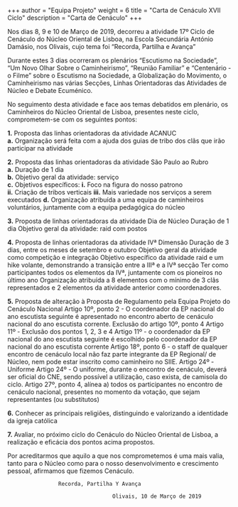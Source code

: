 +++
author = "Equipa Projeto"
weight = 6
title = "Carta de Cenáculo XVII Ciclo"
description = "Carta de Cenáculo"
+++

Nos dias 8, 9 e 10 de Março de 2019, decorreu a atividade 17º Ciclo de Cenáculo do Núcleo Oriental de Lisboa, na Escola Secundária António Damásio, nos Olivais, cujo tema foi “Recorda, Partilha e Avança”

Durante estes 3 dias ocorreram os plenários “Escutismo na Sociedade”, “Um Novo Olhar Sobre o Caminheirismo”, “Reunião Familiar” e “Centenário - o Filme” sobre o Escutismo na Sociedade, a Globalização do Movimento, o Caminheirismo nas várias Secções, Linhas Orientadoras das Atividades de Núcleo e Debate Ecuménico.

No seguimento desta atividade e face aos temas debatidos em plenário, os Caminheiros do Núcleo Oriental de Lisboa, presentes neste ciclo, comprometem-se com os seguintes pontos:

 **1.** Proposta das linhas orientadoras da atividade ACANUC	
  **a.** Organização será feita com a ajuda dos guias de tribo dos clãs que irão participar na atividade

 **2.** Proposta das linhas orientadoras da atividade São Paulo ao Rubro	
  **a.** Duração de 1 dia	
  **b.** Objetivo geral da atividade: serviço	
  **c.** Objetivos específicos:	
    **i.** Foco na figura do nosso patrono	
    **ii.** Criação de tribos verticais	
    **iii.** Mais variedade nos serviços a serem executados	
  **d.** Organização atribuída a uma equipa de caminheiros voluntários, juntamente com a equipa pedagógica do núcleo	

 **3.** Proposta de linhas orientadoras da atividade Dia de Núcleo
Duração de 1 dia
 Objetivo geral da atividade: raid com postos

 **4.** Proposta de linhas orientadoras da atividade IVª Dimensão
Duração de 3 dias, entre os meses de setembro e outubro
Objetivo geral da atividade como competição e integração
Objetivo específico da atividade raid e um hike volante, demonstrando a transição entre a IIIª e a IVª secção
Ter como participantes todos os elementos da IVª, juntamente com os pioneiros no último ano 
Organização atribuída a 8 elementos com o mínimo de 3 clãs representados e 2 elementos da atividade anterior como coordenadores.

 **5.** Proposta de alteração à Proposta de Regulamento pela Equipa Projeto do Cenáculo Nacional
Artigo 10º, ponto 2 - O coordenador da EP nacional do ano escutista seguinte é apresentado no encontro aberto de cenáculo nacional do ano escutista corrente.
Exclusão do artigo 10º, ponto 4
Artigo 11º - Exclusão dos pontos 1, 2, 3 e 4
Artigo 11º - o coordenador da EP nacional do ano escutista seguinte é escolhido pelo coordenador da EP nacional do ano escutista corrente
Artigo 18º, ponto 6 - o staff de qualquer encontro de cenáculo local não faz parte integrante da EP Regional/ de Núcleo, nem pode estar inscrito como caminheiro no SIIE.
Artigo 24º - Uniforme
Artigo 24º - O uniforme, durante o encontro de cenáculo, deverá ser oficial do CNE, sendo possível a utilização, caso exista, de camisola do ciclo. 
Artigo 27º, ponto 4, alínea a) todos os participantes no encontro de cenáculo nacional, presentes no momento da votação, que sejam representantes (ou substitutos)

 **6.** Conhecer as principais religiões, distinguindo e valorizando a identidade da igreja católica

 **7.** Avaliar, no próximo ciclo do Cenáculo do Núcleo Oriental de Lisboa, a realização e eficácia dos pontos acima propostos.

Por acreditarmos que aquilo a que nos comprometemos é uma mais valia, tanto para o Núcleo como para o nosso desenvolvimento e crescimento pessoal, afirmamos que fizemos Cenáculo.
 
					Recorda, Partilha Y Avança

							         Olivais, 10 de Março de 2019
     

